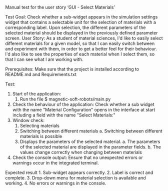 Manual test for the user story ‘GUI - Select Materials’

Test Goal: Check whether a sub-widget appears in the simulation settings widget that contains a selectable unit for the selection of materials with a corresponding label. Upon selection, the different parameters of the selected material should be displayed in the previously defined parameter screen.
User Story: As a student of material sciences, I'd like to easily select different materials for a given model, so that I can easily switch between and experiment with them, in order to get a better feel for their behaviour. I'd also like to see the properties of each material when I select them, so that I can see what I am working with.

Prerequisites: 
Make sure that the project is installed according to README.md and Requirements.txt


Test:
1. Start of the application:
    1. Run the file $ magnetic-soft-robots/main.py
2. Check the behaviour of the application: Check whether a sub widget with the name "Material Configuration" opens in the interface at start including a field with the name "Select Materials:"
3. Window check:
    1. Selecting materials
    2. Switching between different materials 
        a. Switching between different materials is possible
    3. Displays the parameters of the selected material.
        a. The parameters of the selected material are displayed in the parameter fields.
        b. The values change correctly when changing between materials
4. Check the console output: Ensure that no unexpected errors or warnings occur in the integrated terminal.

Expected result
	1. Sub-widget appears correctly.
	2. Label is correct and complete.
	3. Drop-down menu for material selection is available and working.
	4. No errors or warnings in the console.
